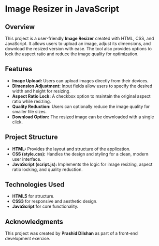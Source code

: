 # Image Resizer in JavaScript

## Overview
This project is a user-friendly **Image Resizer** created with HTML, CSS, and JavaScript. It allows users to upload an image, adjust its dimensions, and download the resized version with ease. The tool also provides options to lock the aspect ratio and reduce the image quality for optimization.

## Features
- **Image Upload:** Users can upload images directly from their devices.
- **Dimension Adjustment:** Input fields allow users to specify the desired width and height for resizing.
- **Aspect Ratio Lock:** A checkbox option to maintain the original aspect ratio while resizing.
- **Quality Reduction:** Users can optionally reduce the image quality for smaller file sizes.
- **Download Option:** The resized image can be downloaded with a single click.

## Project Structure
- **HTML:** Provides the layout and structure of the application.
- **CSS (style.css):** Handles the design and styling for a clean, modern user interface.
- **JavaScript (script.js):** Implements the logic for image resizing, aspect ratio locking, and quality reduction.


## Technologies Used
- **HTML5** for structure.
- **CSS3** for responsive and aesthetic design.
- **JavaScript** for core functionality.


## Acknowledgments
This project was created by **Prashid Dilshan** as part of a front-end development exercise.  

